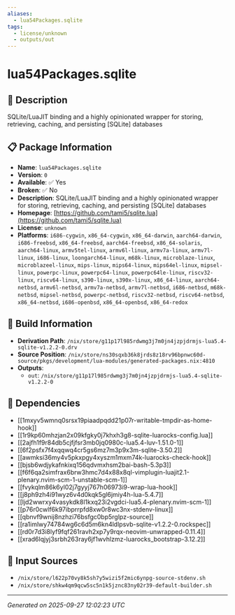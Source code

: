 ```yaml
---
aliases:
  - lua54Packages.sqlite
tags:
  - license/unknown
  - outputs/out
---
```


# lua54Packages.sqlite

## 📝 Description

SQLite/LuaJIT binding and a highly opinionated wrapper for storing, retrieving, caching, and persisting [SQLite] databases

## 📋 Package Information

- **Name**: `lua54Packages.sqlite`
- **Version**: `0`
- **Available**: ✅ Yes
- **Broken**: ✅ No
- **Description**: SQLite/LuaJIT binding and a highly opinionated wrapper for storing, retrieving, caching, and persisting [SQLite] databases
- **Homepage**: [https://github.com/tami5/sqlite.lua](https://github.com/tami5/sqlite.lua)
- **License**: `unknown`
- **Platforms**: `i686-cygwin`, `x86_64-cygwin`, `x86_64-darwin`, `aarch64-darwin`, `i686-freebsd`, `x86_64-freebsd`, `aarch64-freebsd`, `x86_64-solaris`, `aarch64-linux`, `armv5tel-linux`, `armv6l-linux`, `armv7a-linux`, `armv7l-linux`, `i686-linux`, `loongarch64-linux`, `m68k-linux`, `microblaze-linux`, `microblazeel-linux`, `mips-linux`, `mips64-linux`, `mips64el-linux`, `mipsel-linux`, `powerpc-linux`, `powerpc64-linux`, `powerpc64le-linux`, `riscv32-linux`, `riscv64-linux`, `s390-linux`, `s390x-linux`, `x86_64-linux`, `aarch64-netbsd`, `armv6l-netbsd`, `armv7a-netbsd`, `armv7l-netbsd`, `i686-netbsd`, `m68k-netbsd`, `mipsel-netbsd`, `powerpc-netbsd`, `riscv32-netbsd`, `riscv64-netbsd`, `x86_64-netbsd`, `i686-openbsd`, `x86_64-openbsd`, `x86_64-redox`

## 🔧 Build Information

- **Derivation Path**: `/nix/store/g11p17l985rdwmg3j7m0jn4jzpjdrmjs-lua5.4-sqlite-v1.2.2-0.drv`
- **Source Position**: `/nix/store/ns30sqxb36k8jrds8z18rv96bpnwc60d-source/pkgs/development/lua-modules/generated-packages.nix:4810`
- **Outputs**:
  - `out`:  `/nix/store/g11p17l985rdwmg3j7m0jn4jzpjdrmjs-lua5.4-sqlite-v1.2.2-0`

## 🔗 Dependencies

- [[1mxyv5wmnq0srsx19piaadpqdd21p07r-writable-tmpdir-as-home-hook]]
- [[1r9kp60mhzjan2x09kfgky0j7khxh3g8-sqlite-luarocks-config.lua]]
- [[2ajfh1f9r84db5cjfjfsr3mb0jq0980c-lua5.4-luv-1.51.0-1]]
- [[6f2psfx7f4xqqwq4cr5gs6mz7m3p9x3m-sqlite-3.50.2]]
- [[awmksi36my4v5pkxpgy4xyszm1mxm74k-luarocks-check-hook]]
- [[bjsb6wdjykafnkixq156qdvmxhsm2bai-bash-5.3p3]]
- [[f6f6qa2simfrax6brw3hmc7d4x88x8ql-vimplugin-luajit2.1-plenary.nvim-scm-1-unstable-scm-1]]
- [[fvykqlm86k6yl02j7gyyj767h06973i9-wrap-lua-hook]]
- [[j8ph9zh4i91wyz6v4d0kqk5gl6jmiy4h-lua-5.4.7]]
- [[ljd2wwrxy4vasykdk8l1kxq23i2vgdci-lua5.4-plenary.nvim-scm-1]]
- [[p76r0cwlf6k97ibprrpfd8xw0r8wc3nx-stdenv-linux]]
- [[qbnvf9wnij8nzhzi76bsfgc0bp5rglpz-source]]
- [[ra1imlwy74784wg6c6d5m6kn4ldlpsvb-sqlite-v1.2.2-0.rockspec]]
- [[rd0r7d3i8lyf9fqf261ravh2xp7y9rqx-neovim-unwrapped-0.11.4]]
- [[xrad6lqjyj3srbh263ray6jf1wvhlzmz-luarocks_bootstrap-3.12.2]]

## 📁 Input Sources

- `/nix/store/l622p70vy8k5sh7y5wizi5f2mic6ynpg-source-stdenv.sh`
- `/nix/store/shkw4qm9qcw5sc5n1k5jznc83ny02r39-default-builder.sh`

---
*Generated on 2025-09-27 12:02:23 UTC*
